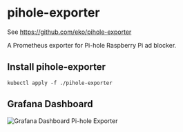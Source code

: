 # pihole-exporter

See https://github.com/eko/pihole-exporter

A Prometheus exporter for Pi-hole Raspberry Pi ad blocker.

## Install pihole-exporter

```
kubectl apply -f ./pihole-exporter
```

## Grafana Dashboard

![Grafana Dashboard Pi-hole Exporter](../docs/grafana/grafana-dashboard-pihole-exporter.png)
